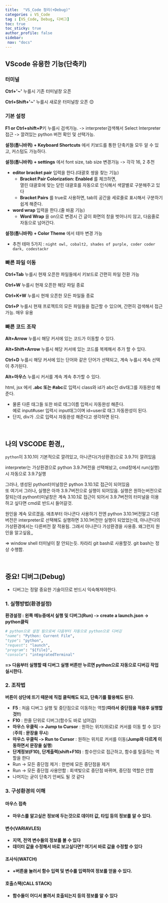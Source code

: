 ```yaml
---
title:  "VS_Code 정리(+Debug)"  
categories : VS_Code  
tag : [VS_Code, Debug, 디버그]  
toc: true  
toc_sticky: true  
author_profile: false  
sidebar:  
 nav: "docs"    
---
```


## VScode 유용한 기능(단축키)

### 터미널

**Ctrl+'~'** 누를시 기존 터미널창 오픈

**Ctrl+Shift+'~'** 누를시 새로운 터미널창 오픈 :blush:





### 기본 설정

**F1 or Ctrl+shift+P**키 누를시 검색가능. -> interpreter검색해서 Select Interpreter접근 -> 깔려있는 python 버전 확인 및 선택가능. 

**설정(톱니바퀴) + Keyboard Shortcuts** 에서 키보드를 통한 단축키들 모두 알 수 있고, 커스텀도 가능하다.

**설정(톱니바퀴) + settings** 에서 font size, tab size 변경가능 -> 각각 16, 2 추천

* **editor bracket pair** 입력을 한다.(대괄호 쌍을 찾는 기능)
  * **Bracket Pair Colorization: Enabled** 를 체크하면,   
    열린 대괄호에 맞는 닫힌 대괄호를 자동으로 인식해서 색깔별로 구분해주고 있다
  * **Bracket Pairs** 를 true로 사용하면, tab의 공간을 세로줄로 표시해서 구분하기 쉽게 해준다.
* **word wrap** 입력을 한다.(줄 바꿈 기능)
  * **Word Wrap** 을 on으로 변경시 긴 글이 화면의 창을 벗어나지 않고, 다음줄로 자동으로 넘어간다.

**설정(톱니바퀴) + Color Theme** 에서 테마 변경 가능

* 추천 테마 5가지 : `night owl, cobalt2, shades of purple, coder coder dark, codestackr`





### 빠른 파일 이동

**Ctrl+Tab** 누를시 현재 오픈한 파일들에서 키보드로 간편히 파일 전환 가능

**Ctrl+W** 누를시 현재 오픈한 해당 파일 종료

**Ctrl+K+W** 누를시 현재 오픈한 모든 파일들 종료

**Ctrl+P** 누를시 현재 프로젝트의 모든 파일들을 접근할 수 있으며, 간편히 검색해서 접근가능. 매우 유용





### 빠른 코드 조작

**Alt+Arrow** 누를시 해당 커서에 있는 코드가 이동할 수 있다.

**Alt+Shift+Arrow** 누를시 해당 커서에 있는 코드를 복제해서 추가 할 수 있다.

**Ctrl+D** 누를시 해당 커서에 있는 단어와 같은 단어가 선택되고, 계속 누를시 계속 선택이 추가된다.

**Alt+마우스** 누를시 커서를 계속 계속 추가할 수 있다.

html, jsx 에서 **.abc 또는 #abc**로 입력시 class와 id가 abc인 div태그를 자동완성 해준다.

* 물론 다른 태그들 또한 바로 태그이름 입력시 자동완성 해준다.  
  예로 input#user 입력시 input태그이며 id=user로 태그 자동완성이 된다.
* 단지, div가 .으로 입력시 자동완성 해준다고 생각하면 된다.

<br>

## 나의 VSCODE 환경,,

`python`이 3.10.1이 기본적으로 깔려있고, 아나콘다(가상환경)으로 3.9.7이 깔려있음

interpreter는 가상환경으로 python 3.9.7버전을 선택해놨고, cmd창에서 run(실행)시 자동으로 3.9.7실행

그러나, 생성된 python터미널창은 python 3.10.1로 접근이 되어있음  
또 여기서 그러나, 실행은 아까 3.9.7버전으로 실행이 되어있음. 실행은 원하는버전으로 잘되는데 python터미널창은 계속 3.10.1로 접근이 되어서 3.9.7버전의 터미널을 이용하고 싶다면 cmd로 반드시 들어갈것.

원인을 계속 모르겠음. 애초부터 아나콘다 사용하기 전엔 python 3.10.1버전말고 다른버전은 interpreter로 선택해도 실행하면 3.10.1버전만 실행이 되었었는데, 아나콘다의 가상환경에서는 다른버전 잘 적용됨.
그래서 아나콘다 가상환경을 사용중. 왜그런지 원인을 알고싶음,,

=> window shell 터미널이 잘 안되는듯. 차라리 git bash로 사용할것. git bash는 정상 수행함.

<br>

## 중요! 디버그(Debug)

* 디버그는 정말 중요한 기술이므로 반드시 익숙해져야한다.



### 1. 실행방법(환경설정)

**환경설정 : 왼쪽 메뉴중에서 실행 및 디버그(Run) -> create a launch.json -> python클릭**

```python
# python으로 설정 됨으로써 다음부터 자동으로 python으로 디버깅
"name": "Python: Current File",
"type": "python",
"request": "launch",
"program": "${file}",
"console": "integratedTerminal"
```

**=> 다음부터 실행할 때 디버그 실행 버튼만 누르면 python으로 자동으로 디버깅 작업 실시한다.**



### 2. 조작법

**버튼이 상단에 뜨기 때문에 직접 클릭해도 되고, 단축기를 활용해도 된다.**

* **F5** : 처음 디버그 실행 및 중단점으로 이동하는 역할(**따라서 중단점을 적용후 실행할것!!**)
* **F10** : 한줄 단위로 디버그(함수도 바로 넘어감)
* **마우스 우클릭 -> Jump to Cursor** : 원하는 위치(위로)로 커서를 이동 할 수 있다(**주의 : 문장을 무시**)
* **마우스 우클릭 -> Run to Cursor** : 원하는 위치로 커서를 이동(**Jump와 다르게 이동하면서 문장을 실행**)
* **단계정보(F10), 단계출력(shift+F10)** : 함수안으로 접근하고, 함수를 탈출하는 역할을 한다
* Run -> 모든 중단점 제거 : 한번에 모든 중단점을 제거
* Run -> 모든 중단점 사용안함 : 회색빛으로 중단점 바뀌며, 중단점 역할은 안함
* 나머지는 굳이 단축기 안써도 될 것 같다



### 3. 구성환경의 이해

#### 마우스 접촉

* **마우스를 알고싶은 정보에 두는것으로 데이터 값, 타입 등의 정보를 알 수 있다.**

#### 변수(VARIAVLES)

* **지역, 전역 변수들의 정보를 볼 수 있다**
* **데이터 값을 수정해서 바로 보고싶다면? 여기서 바로 값을 수정할 수 있다**

#### 조사식(WATCH)

* **+버튼을 눌러서 함수 입력 및 변수를 입력하여 정보를 얻을 수 있다.**

#### 호출스택(CALL STACK)

* **함수들이 어디서 불려서 호출되는지 등의 정보를 알 수 있다**




